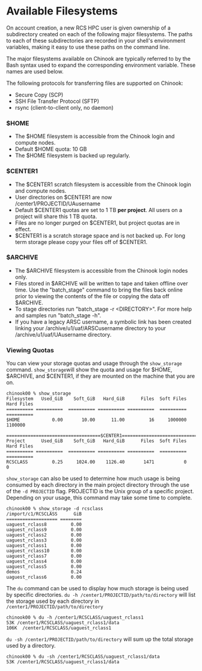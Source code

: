 # Available Filesystems

On account creation, a new RCS HPC user is given ownership of a subdirectory created on each of the following major filesystems. The paths to each of these subdirectories are recorded in your shell's environment variables, making it easy to use these paths on the command line.

The major filesystems available on Chinook are typically referred to by the Bash syntax used to expand the corresponding environment variable. These names are used below.

The following protocols for transferring files are supported on Chinook:

* Secure Copy \(SCP\)
* SSH File Transfer Protocol \(SFTP\)
* rsync \(client-to-client only, no daemon\)

### $HOME <a id="home"></a>

* The $HOME filesystem is accessible from the Chinook login and compute nodes.
* Default $HOME quota: 10 GB
* The $HOME filesystem is backed up regularly.

### $CENTER1 <a id="center"></a>

* The $CENTER1 scratch filesystem is accessible from the Chinook login and compute nodes.
* User directories on $CENTER1 are now /center1/PROJECTID/UAusername
* Default $CENTER1 quotas are set to 1 TB **per project**. All users on a project will share this 1 TB quota.
* Files are no longer purged on $CENTER1, but project quotas are in effect.
* $CENTER1 is a scratch storage space and is not backed up. For long term storage please copy your files off of $CENTER1.

### $ARCHIVE <a id="archive"></a>

* The $ARCHIVE filesystem is accessible from the Chinook login nodes only.
* Files stored in $ARCHIVE will be written to tape and taken offline over time. Use the "batch\_stage" command to bring the files back online prior to viewing the contents of the file or copying the data off $ARCHIVE.
* To stage directories run "batch\_stage -r &lt;DIRECTORY&gt;". For more help and samples run "batch\_stage -h".
* If you have a legacy ARSC username, a symbolic link has been created linking your /archive/u1/uaf/ARSCusername directory to your /archive/u1/uaf/UAusername directory.

### Viewing Quotas <a id="quotas"></a>

You can view your storage quotas and usage through the `show_storage` command. `show_storage`will show the quota and usage for $HOME, $ARCHIVE, and $CENTER1, if they are mounted on the machine that you are on.

```
chinook00 % show_storage 
Filesystem   Used_GiB    Soft_GiB   Hard_GiB      Files  Soft Files Hard Files
========== ==========  ========== ========== ==========  ========== ==========
$HOME            0.00       10.00      11.00         16     1000000    1100000

===================================$CENTER1===================================
Project      Used_GiB    Soft_GiB   Hard_GiB      Files  Soft Files Hard Files
========== ==========  ========== ========== ==========  ========== ==========
RCSCLASS         0.25     1024.00    1126.40       1471           0          0
```

`show_storage` can also be used to determine how much usage is being consumed by each directory in the main project directory through the use of the `-d PROJECTID` flag. PROJECTID is the Unix group of a specific project. Depending on your usage, this command may take some time to complete.

```
chinook00 % show_storage -d rcsclass
/import/c1/RCSCLASS      GiB
=================== ========
uaguest_rclass8         0.00
uaguest_rclass9         0.00
uaguest_rclass2         0.00
uaguest_rclass3         0.00
uaguest_rclass1         0.00
uaguest_rclass10        0.00
uaguest_rclass7         0.00
uaguest_rclass4         0.00
uaguest_rclass5         0.00
demos                   0.24
uaguest_rclass6         0.00
```

The `du` command can be used to display how much storage is being used by specific directories. `du -h /center1/PROJECTID/path/to/directory` will list the storage used by each directory in `/center1/PROJECTID/path/to/directory`

```
chinook00 % du -h /center1/RCSCLASS/uaguest_rclass1
53K /center1/RCSCLASS/uaguest_rclass1/data
106K  /center1/RCSCLASS/uaguest_rclass1
```

`du -sh /center1/PROJECTID/path/to/directory` will sum up the total storage used by a directory.

```
chinook00 % du -sh /center1/RCSCLASS/uaguest_rclass1/data
53K /center1/RCSCLASS/uaguest_rclass1/data
```
